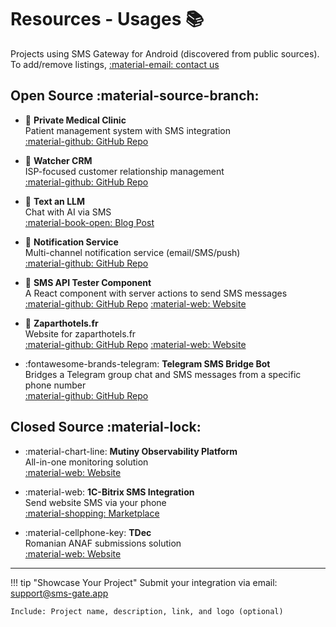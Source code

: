 # Resources - Usages 📚

Projects using SMS Gateway for Android (discovered from public sources).  
To add/remove listings, [:material-email: contact us](mailto:support@sms-gate.app)

## Open Source :material-source-branch:

<div class="grid cards" markdown>

- :hospital: **Private Medical Clinic**  
  Patient management system with SMS integration  
  [:material-github: GitHub Repo](https://github.com/Tam-Vu/Private-medical-clinic)

- :office: **Watcher CRM**  
  ISP-focused customer relationship management  
  [:material-github: GitHub Repo](https://github.com/Mapiiik/Watcher-CRM)

- :robot: **Text an LLM**  
  Chat with AI via SMS  
  [:material-book-open: Blog Post](https://benkaiser.dev/text-an-llm/)
  
- :bell: **Notification Service**  
  Multi-channel notification service (email/SMS/push)  
  [:material-github: GitHub Repo](https://github.com/kpriyanshu2003/notfication-service)

- :rocket: **SMS API Tester Component**  
  A React component with server actions to send SMS messages  
  [:material-github: GitHub Repo](https://github.com/yas1nshah/sms-gate-api-tester)
  [:material-web: Website](https://sms-gate-api.vercel.app/)

- :hotel: **Zaparthotels.fr**  
  Website for zaparthotels.fr  
  [:material-github: GitHub Repo](https://github.com/zaparthotels/zaparthotels.fr)
  [:material-web: Website](https://zaparthotels.fr/)

- :fontawesome-brands-telegram: **Telegram SMS Bridge Bot**  
  Bridges a Telegram group chat and SMS messages from a specific phone number  
  [:material-github: GitHub Repo](https://github.com/TopPelemeshka/telegram-sms-bridge)

</div>

## Closed Source :material-lock:

<div class="grid cards" markdown>

- :material-chart-line: **Mutiny Observability Platform**  
  All-in-one monitoring solution  
  [:material-web: Website](https://www.mutiny.com)

- :material-web: **1C-Bitrix SMS Integration**  
  Send website SMS via your phone  
  [:material-shopping: Marketplace](https://marketplace.1c-bitrix.ru/solutions/runetlab.sms/)

- :material-cellphone-key: **TDec**  
  Romanian ANAF submissions solution  
  [:material-web: Website](https://www.tdec.ro)

</div>

---

!!! tip "Showcase Your Project"
    Submit your integration via email:
    [support@sms-gate.app](mailto:support@sms-gate.app?subject=Add%20Project%20to%20Resources)

    Include: Project name, description, link, and logo (optional)
